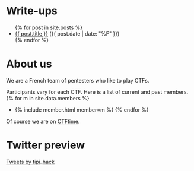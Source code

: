 # Write-ups
<ul>
  {% for post in site.posts %}
    <li>
      <a href="{{ post.url }}">{{ post.title }}</a> (<span>{{ post.date | date: "%F" }}</span>)
    </li>
  {% endfor %}
</ul>

# About us
We are a French team of pentesters who like to play CTFs.

Participants vary for each CTF. Here is a list of current and past members.
{% for m in site.data.members %}
* {% include member.html member=m %}
{% endfor %}

Of course we are on [CTFtime](https://ctftime.org/team/24535).
# Twitter preview
<a class="twitter-timeline" data-width="500" data-height="500" data-theme="light" href="https://twitter.com/tipi_hack?ref_src=twsrc%5Etfw">Tweets by tipi_hack</a> <script async src="https://platform.twitter.com/widgets.js" charset="utf-8"></script> 
